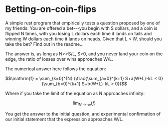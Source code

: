 # Betting-on-coin-flips
A simple rust program that empirically tests a question proposed by one of my friends: You are offered a bet---you begin with S dollars, and a coin is flipped N times, with you losing L dollars each time it lands on tails and winning W dollars each time it lands on heads. Given that L &lt; W, should you take the bet? Find out in the readme...

The answer is, as long as N>>S/L, S>0, and you never land your coin on the edge, the ratio of losses over wins approaches W/L. 

The numerical answer here follows the equation: 

$$\mathrm{f} =  \sum_{k=0}^{N} (\frac{\sum_{a=0}^{k+1} S+a(W+L)-kL < 0}{\sum_{b=0}^{k+1} S+b(W+L)-kL > 0})$$

Where if you take the limit of the equation as N approaches infinity:

$$\displaystyle \lim_{N \to \infty} (f)$$

You get the answer to the initial question, and experimental confirmation of our initial statement that the expression approaches W/L.
